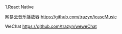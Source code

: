 1.React Native

网易云音乐播放器
https://github.com/trazyn/ieaseMusic

WeChat 
https://github.com/trazyn/weweChat
